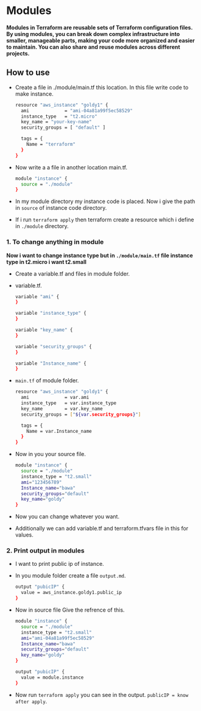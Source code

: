 # Modules

**Modules in Terraform are reusable sets of Terraform configuration files. By using modules, you can break down complex infrastructure into smaller, manageable parts, making your code more organized and easier to maintain. You can also share and reuse modules across different projects.**

## How to use

- Create a file in ./module/main.tf this location. In this file write code to make instance.

    ```bash
    resource "aws_instance" "goldy1" {
      ami             = "ami-04a81a99f5ec58529"
      instance_type   = "t2.micro"
      key_name = "your-key-name"
      security_groups = [ "default" ]

      tags = {
        Name = "terraform"
      }
    }

- Now write a a file in another location main.tf.

    ```bash
    module "instance" {
      source = "./module"
    }

- In my module directory my instance code is placed. Now i give the path in `source` of instance code directory.
- If i run `terraform apply` then terraform create a resource which i define in `./module` directory.

### 1. To change anything in module

**Now i want to change instance type but in `./module/main.tf` file instance type in t2.micro i want t2.small**

- Create a variable.tf and files in module folder.

- variable.tf.

    ```bash
    variable "ami" {
    }

    variable "instance_type" {
    }

    variable "key_name" {
    }

    variable "security_groups" {
    }

    variable "Instance_name" {
    }

- `main.tf` of module folder.

    ```bash
    resource "aws_instance" "goldy1" {
      ami             = var.ami
      instance_type   = var.instance_type
      key_name        = var.key_name
      security_groups = ["${var.security_groups}"]

      tags = {
        Name = var.Instance_name
      }
    }

- Now in you your source file.

    ```bash
    module "instance" {
      source = "./module"
      instance_type = "t2.small"
      ami="123456789"
      Instance_name="bawa"
      security_groups="default"
      key_name="goldy"
    }

- Now you can change whatever you want.

- Additionally we can add variable.tf and terraform.tfvars file in this for values.


### 2. Print output in modules

- I want to print public ip of instance.
- In you module folder create a file `output.md`.

    ```bash
    output "pubicIP" {
      value = aws_instance.goldy1.public_ip
    }

-  Now in source file Give the refrence of this.

    ```bash
    module "instance" {
      source = "./module"
      instance_type = "t2.small"
      ami="ami-04a81a99f5ec58529"
      Instance_name="bawa"
      security_groups="default"
      key_name="goldy"
    }

    output "pubicIP" {
      value = module.instance
    }

- Now run `terraform apply` you can see in the output. `publicIP = know after apply`.